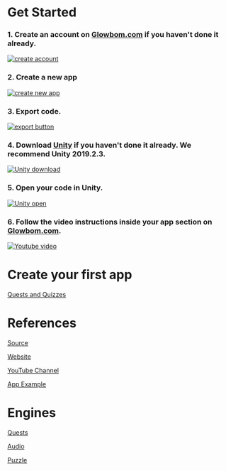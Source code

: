 # Get Started

### 1. Create an account on [Glowbom.com](https://glowbom.com/dashboard/) if you haven't done it already.

[![create account](https://user-images.githubusercontent.com/2455891/80256186-8faea000-863b-11ea-8415-e3faa3ee0545.png)](https://glowbom.com/dashboard/)

### 2. Create a new app

[![create new app](https://user-images.githubusercontent.com/2455891/80256310-c8e71000-863b-11ea-922e-7fba9dba5215.png)](https://glowbom.com/dashboard/)

### 3. Export code.

[![export button](https://user-images.githubusercontent.com/2455891/80255915-1747df00-863b-11ea-8b4f-a13ed99328ea.png)](https://glowbom.com/dashboard/)

### 4. Download [Unity](https://unity3d.com/get-unity/download/archive) if you haven't done it already. We recommend Unity 2019.2.3.

[![Unity download](https://user-images.githubusercontent.com/2455891/80256571-2a0ee380-863c-11ea-9d8e-9affa63a46b1.png)](https://unity3d.com/get-unity/download/archive)

### 5. Open your code in Unity.

[![Unity open](https://user-images.githubusercontent.com/2455891/80256690-72c69c80-863c-11ea-8f2b-547ef80e750e.png)](https://glowbom.com/dashboard/)

### 6. Follow the video instructions inside your app section on [Glowbom.com](https://glowbom.com/dashboard/).

[![Youtube video](https://user-images.githubusercontent.com/2455891/80256841-d650ca00-863c-11ea-93df-9a5d1b29d26e.png)](https://glowbom.com/dashboard/)

# Create your first app

[Quests and Quizzes](quests)

# References

[Source](https://github.com/Glowbom)

[Website](https://glowbom.com/)

[YouTube Channel](https://www.youtube.com/channel/UCrYQEQPhAHmn7N8W58nNwOw)

[App Example](https://globalsculptor.com/apps/countries.html)

# Engines

[Quests](https://github.com/Glowbom/quests)

[Audio](https://github.com/Glowbom/audio)

[Puzzle](https://github.com/Glowbom/puzzle)

